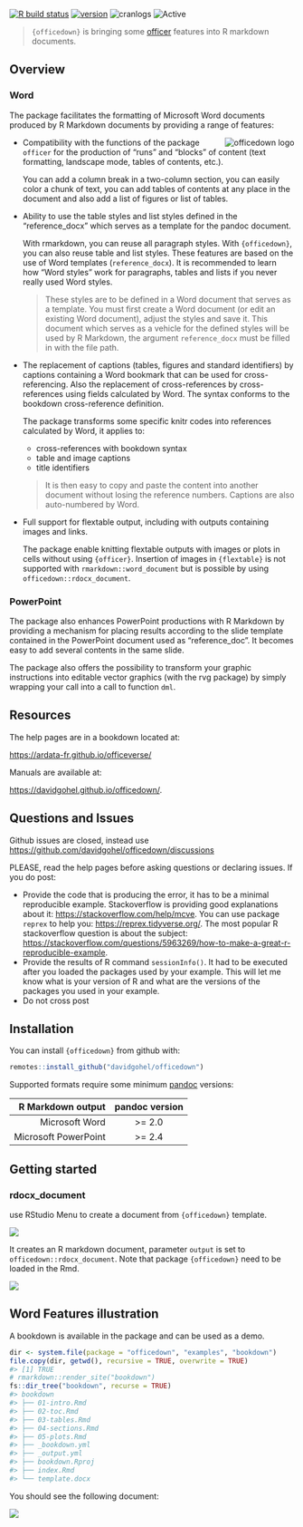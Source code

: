 
<!-- README.md is generated from README.Rmd. Please edit that file -->

[![R build
status](https://github.com/davidgohel/officedown/workflows/R-CMD-check/badge.svg)](https://github.com/davidgohel/officedown/actions)
[![version](https://www.r-pkg.org/badges/version/officedown)](https://CRAN.R-project.org/package=officedown)
![cranlogs](https://cranlogs.r-pkg.org/badges/officedown)
![Active](https://www.repostatus.org/badges/latest/active.svg)

> `{officedown}` is bringing some
> [officer](https://cran.r-project.org/package=officer) features into R
> markdown documents.

## Overview

### Word

The package facilitates the formatting of Microsoft Word documents
produced by R Markdown documents by providing a range of features:

<a href="https://github.com/davidgohel/officedown"><img src="man/figures/logo.png" alt="officedown logo" align="right" /></a>

- Compatibility with the functions of the package `officer` for the
  production of “runs” and “blocks” of content (text formatting,
  landscape mode, tables of contents, etc.).

  You can add a column break in a two-column section, you can easily
  color a chunk of text, you can add tables of contents at any place in
  the document and also add a list of figures or list of tables.

- Ability to use the table styles and list styles defined in the
  “reference_docx” which serves as a template for the pandoc document.

  With rmarkdown, you can reuse all paragraph styles. With
  `{officedown}`, you can also reuse table and list styles. These
  features are based on the use of Word templates (`reference_docx`). It
  is recommended to learn how “Word styles” work for paragraphs, tables
  and lists if you never really used Word styles.

  > These styles are to be defined in a Word document that serves as a
  > template. You must first create a Word document (or edit an existing
  > Word document), adjust the styles and save it. This document which
  > serves as a vehicle for the defined styles will be used by R
  > Markdown, the argument `reference_docx` must be filled in with the
  > file path.

- The replacement of captions (tables, figures and standard identifiers)
  by captions containing a Word bookmark that can be used for
  cross-referencing. Also the replacement of cross-references by
  cross-references using fields calculated by Word. The syntax conforms
  to the bookdown cross-reference definition.

  The package transforms some specific knitr codes into references
  calculated by Word, it applies to:

  - cross-references with bookdown syntax
  - table and image captions
  - title identifiers

  > It is then easy to copy and paste the content into another document
  > without losing the reference numbers. Captions are also
  > auto-numbered by Word.

- Full support for flextable output, including with outputs containing
  images and links.

  The package enable knitting flextable outputs with images or plots in
  cells without using `{officer}`. Insertion of images in `{flextable}`
  is not supported with `rmarkdown::word_document` but is possible by
  using `officedown::rdocx_document`.

### PowerPoint

The package also enhances PowerPoint productions with R Markdown by
providing a mechanism for placing results according to the slide
template contained in the PowerPoint document used as “reference_doc”.
It becomes easy to add several contents in the same slide.

The package also offers the possibility to transform your graphic
instructions into editable vector graphics (with the rvg package) by
simply wrapping your call into a call to function `dml`.

## Resources

The help pages are in a bookdown located at:

<https://ardata-fr.github.io/officeverse/>

Manuals are available at:

<https://davidgohel.github.io/officedown/>.

## Questions and Issues

Github issues are closed, instead use
<https://github.com/davidgohel/officedown/discussions>

PLEASE, read the help pages before asking questions or declaring issues.
If you do post:

- Provide the code that is producing the error, it has to be a minimal
  reproducible example. Stackoverflow is providing good explanations
  about it: <https://stackoverflow.com/help/mcve>. You can use package
  `reprex` to help you: <https://reprex.tidyverse.org/>. The most
  popular R stackoverflow question is about the subject:
  <https://stackoverflow.com/questions/5963269/how-to-make-a-great-r-reproducible-example>.
- Provide the results of R command `sessionInfo()`. It had to be
  executed after you loaded the packages used by your example. This will
  let me know what is your version of R and what are the versions of the
  packages you used in your example.
- Do not cross post

## Installation

You can install `{officedown}` from github with:

``` r
remotes::install_github("davidgohel/officedown")
```

Supported formats require some minimum
[pandoc](https://pandoc.org/installing.html) versions:

|    R Markdown output | pandoc version |
|---------------------:|:--------------:|
|       Microsoft Word |    \>= 2.0     |
| Microsoft PowerPoint |    \>= 2.4     |

## Getting started

### rdocx_document

use RStudio Menu to create a document from `{officedown}` template.

![](man/figures/README-rstudio-new.png)

It creates an R markdown document, parameter `output` is set to
`officedown::rdocx_document`. Note that package `{officedown}` need to
be loaded in the Rmd.

![](man/figures/README-minimal-rmd.png)

## Word Features illustration

A bookdown is available in the package and can be used as a demo.

``` r
dir <- system.file(package = "officedown", "examples", "bookdown")
file.copy(dir, getwd(), recursive = TRUE, overwrite = TRUE)
#> [1] TRUE
# rmarkdown::render_site("bookdown")
fs::dir_tree("bookdown", recurse = TRUE)
#> bookdown
#> ├── 01-intro.Rmd
#> ├── 02-toc.Rmd
#> ├── 03-tables.Rmd
#> ├── 04-sections.Rmd
#> ├── 05-plots.Rmd
#> ├── _bookdown.yml
#> ├── _output.yml
#> ├── bookdown.Rproj
#> ├── index.Rmd
#> └── template.docx
```

You should see the following document:

![](man/figures/README-bookdown.png)
